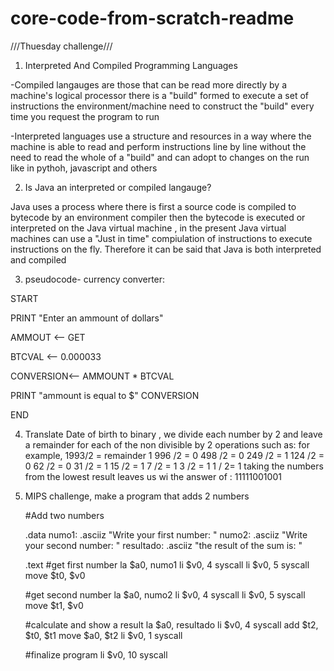 # core-code-from-scratch-readme

///Thuesday challenge///

1) Interpreted And Compiled Programming Languages

-Compiled langauges are those that can be read more directly by a machine's logical processor there is a "build" formed to execute a set of instructions the environment/machine need to construct the "build" every time you request the program to run 

-Interpreted languages use a structure and resources in a way where the machine is able to read and perform instructions line by line without the need
to read the whole of a "build" and can adopt to changes on the run like in pythoh, javascript and others

2) Is Java an interpreted or compiled langauge?

Java uses a process where there is first a source code is compiled to bytecode by an environment compiler
then the bytecode is executed or interpreted on the Java virtual machine , in the present Java virtual machines can use a "Just in time" compiulation of instructions to execute instructions on the fly.
Therefore it can be said that Java is both interpreted and compiled 

3) pseudocode- currency converter:

START

PRINT "Enter an ammount of dollars"

AMMOUT <-- GET

BTCVAL <-- 0.000033

CONVERSION<-- AMMOUNT * BTCVAL

PRINT "ammount is equal to $" CONVERSION

END 


4) Translate Date of birth to binary , we divide each number by 2 and leave a remainder for each of the non divisible by 2 operations
such as:
for example, 1993/2 =  remainder 1
             996 /2 =            0
             498 /2 =            0 
             249 /2 =            1
             124 /2 =            0
             62  /2 =            0
             31  /2 =            1
             15  /2 =            1
             7   /2 =            1
             3   /2 =            1
             1   / 2=            1
taking the numbers from the lowest result leaves us wi the answer of : 11111001001

5) MIPS challenge, make a program that adds 2 numbers


    #Add two numbers 

    .data
    numo1: .asciiz "Write your first number: "
    numo2: .asciiz "Write your second number: "
    resultado: .asciiz "the result of the sum is: "

    .text
    #get first number
    la $a0, numo1
    li $v0, 4
    syscall
    li $v0, 5
    syscall
    move $t0, $v0

    #get second number
    la $a0, numo2
    li $v0, 4
    syscall
    li $v0, 5
    syscall
    move $t1, $v0

    #calculate and show a result
    la $a0, resultado
    li $v0, 4
    syscall
    add $t2, $t0, $t1
    move $a0, $t2
    li $v0, 1
    syscall

    #finalize program
    li $v0, 10
    syscall

